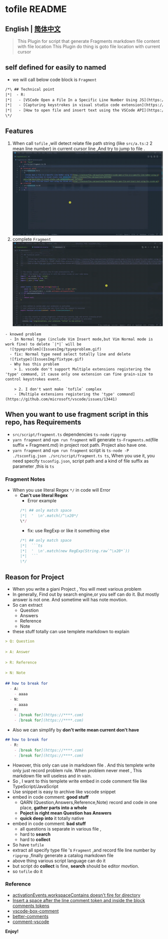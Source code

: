 # tofile README
## English | [简体中文](https://github.com/WingDust/tofile/blob/master/README-zh_cn.md)

> This Plugin for script that generate Fragments markdown file content with file location
> This Plugin do thing is goto file location with current cursor


## self defined for easily to named
  - we will call below code block is `Fragment`
  ```txt
  /*\ ## Technical point
  |*|  - R:
  |*|   - [VSCode Open a File In a Specific Line Number Using JS](https://stackoverflow.com/questions/62453615/vscode-open-a-file-in-a-specific-line-number-using-js)
  |*|   - [Capturing keystrokes in visual studio code extension](https://stackoverflow.com/questions/36727520/capturing-keystrokes-in-visual-studio-code-extension#answer-36753622)
  |*|   - [How to open file and insert text using the VSCode API](https://stackoverflow.com/questions/38279920/how-to-open-file-and-insert-text-using-the-vscode-api)
  \*/
  ```
## Features
  1. When call `tofile` ,will detect relate file path string (like `src/a.ts:2` 2 mean line number) in current cursor line ,And try to jump to file .
  ![tofile](FeatureImg/tofile.gif)
  2. complete `Fragment`
  ![fragmentcomplete](FeatureImg/fragmentcomplete.gif)

    - knowed problem
      - In Normal type (include Vim Insert mode,but Vim Normal mode is work fine) to delete `|*|` will be
      ![tpyeproblem](IssuesImg/tpyeproblem.gif)
      - fix: Normal type need select totally line and delete 
      ![fixtype](IssuesImg/fixtype.gif)
      - Why has this problem
        > 1. vscode don't support Multiple extensions registering the 'type' command, it cause only one extension can fine grain-size to control keystrokes event.

        > 2. I don't want make `tofile` complex
        - [Multiple extensions registering the 'type' command](https://github.com/microsoft/vscode/issues/13441)


## When you want to use fragment script in this repo, has Requirements
  - `src/script/fragment.ts` dependencies `ts-node` `ripgrep` 
  - `yarn fragment` and `npm run fragment`  will generate `ts-Fragments.md`(file suffix + Fragment.md) in project root path. Project also have one.
  - `yarn fragment` and `npm run fragment` script is `ts-node -P ./tsconfig.json ./src/script/fragment.ts ts`, When you use it, you need specify `tsconfig.json`, script path and a kind  of file suffix as parameter ,this is `ts`

### Fragment Notes 
  - When you use literal Regex `*/` in code  will Error
    - **Can't use literal Regex**
      - Error example
      ```ts
      /*\ ## only match space
      |*|  '  \n'.match(/^\x20*/
      \*/
      ```
      - fix: use RegExp or like it something else
      ```ts
      /*\ ## only match space
      |*|  ```ts
      |*|  '  \n'.match(new RegExp(String.raw`^\x20*`))
      |*|  ```
      \*/
      ```

## Reason for Project
  - When you write a giani Project , You will meet various problem
  - In generally, Find out by search engine,or you self can do it. But mostly answer is not one. And sometime will has note movtion.
  - So can extract 
    - Question
    - Answers
    - Reference 
    - Note
  - these stuff totally can use templete markdown to explain
  ```md
  > Q: Question 

  > A: Answer 

  > R: Reference 

  > N: Note 

  ## how to break for 
    - A: 
      - aaaa
    - N:
      - aaaa
    - R:
      - [break for](https://****.com)
      - [break for](https://****.com)
  ```
  - Also we can simplify by **don't write mean current don't have**
  ```md
  ## how to break for 
    - R:
      - [break for](https://****.com)
      - [break for](https://****.com)
  ```
  - Howover, this only can use in markdown file . And this templete write only just record problem rule. When problem never meet , This markdown file will useless and in vain.
  - So , I want to this templete write embed in code comment file like TypeScript/JavaScript
  - Use snippet is easy to archive like vscode snippet
  - embed in code comment: **good stuff**
    - QARN (Question,Answers,Reference,Note) record and code in one place, **gather parts into a whole**
    - **Poject is right mean Question has Answers**
    - **quick deep into** it totally native
  - embed in code comment: **bad stuff**
    - all questions is separate in various file ,
    - hard to **search**
    - hard to **collect**
  - So have `tofile`
  - extract all specify type file 's `Fragment` ,and record file line number by `ripgrep` ,finally generate a catalog markdown file
  - above thing various script language can do it
  - but script do **collect** is fine, **search** should be editor movtion.
  - so `tofile` do it 
### Reference
  - [activationEvents.workspaceContains doesn't fire for directory](https://github.com/Microsoft/vscode/issues/2739)
  - [Insert a space after the line comment token and inside the block comments tokens](https://github.com/microsoft/vscode/blob/e5b6f39005e6029d6655e89313c8118bfda0913f/src/vs/editor/common/config/editorOptions.ts#L1136)
  - [vscode-box-comment](https://github.com/mattkenefick/vscode-box-comment)
  - [better-comments](https://github.com/aaron-bond/better-comments)
  - [comment-vscode](https://github.com/pouyakary/comment-vscode)

**Enjoy!**
